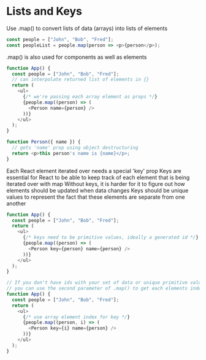 # Lists and Keys

Use .map() to convert lists of data (arrays) into lists of elements

```ts
const people = ["John", "Bob", "Fred"];
const peopleList = people.map(person => <p>{person</p>);
```

.map() is also used for components as well as elements

```ts
function App() {
  const people = ["John", "Bob", "Fred"];
  // can interpolate returned list of elements in {}
  return (
    <ul>
      {/* we're passing each array element as props */}
      {people.map((person) => (
        <Person name={person} />
      ))}
    </ul>
  );
}

function Person({ name }) {
  // gets 'name' prop using object destructuring
  return <p>this person's name is {name}</p>;
}
```

Each React element iterated over needs a special 'key' prop
Keys are essential for React to be able to keep track of each element that is being iterated over with map
Without keys, it is harder for it to figure out how elements should be updated when data changes
Keys should be unique values to represent the fact that these elements are separate from one another

```ts
function App() {
  const people = ["John", "Bob", "Fred"];
  return (
    <ul>
      {/* keys need to be primitive values, ideally a generated id */}
      {people.map((person) => (
        <Person key={person} name={person} />
      ))}
    </ul>
  );
}

// If you don't have ids with your set of data or unique primitive values,
// you can use the second parameter of .map() to get each elements index
function App() {
  const people = ["John", "Bob", "Fred"];
  return (
    <ul>
      {/* use array element index for key */}
      {people.map((person, i) => (
        <Person key={i} name={person} />
      ))}
    </ul>
  );
}
```
